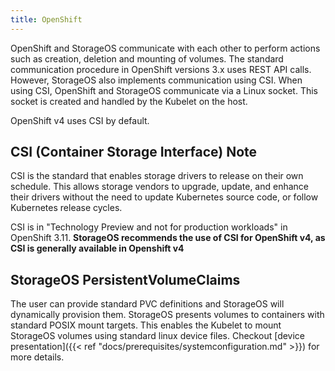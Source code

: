 ```yaml
---
title: OpenShift
---
```


OpenShift and StorageOS communicate with each other to perform actions such as
creation, deletion and mounting of volumes. The standard communication procedure in
OpenShift versions 3.x uses REST API calls. However, StorageOS also implements
communication using CSI. When using CSI, OpenShift and StorageOS communicate via
a Linux socket. This socket is created and handled by the Kubelet on the host.

OpenShift v4 uses CSI by default.

## CSI (Container Storage Interface) Note

CSI is the standard that enables storage drivers to release on their own
schedule. This allows storage vendors to upgrade, update, and enhance their
drivers without the need to update Kubernetes source code, or follow Kubernetes
release cycles.

CSI is in "Technology Preview and not for production workloads" in OpenShift
3.11. **StorageOS recommends the use of CSI for OpenShift v4, as CSI is
generally available in Openshift v4**

## StorageOS PersistentVolumeClaims

The user can provide standard PVC definitions and StorageOS will dynamically
provision them. StorageOS presents volumes to containers with standard POSIX
mount targets. This enables the Kubelet to mount StorageOS volumes using
standard linux device files. Checkout [device presentation]({{< ref
"docs/prerequisites/systemconfiguration.md" >}}) for more details.
